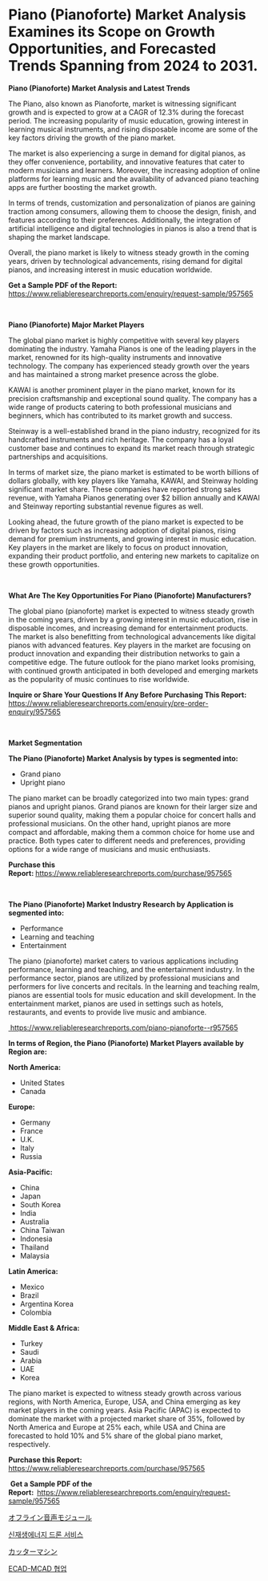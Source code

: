 <p><h1>Piano (Pianoforte) Market Analysis Examines its Scope on Growth Opportunities, and Forecasted Trends Spanning from 2024 to 2031.</h1></p><p><strong>Piano (Pianoforte) Market Analysis and Latest Trends</strong></p>
<p><p>The Piano, also known as Pianoforte, market is witnessing significant growth and is expected to grow at a CAGR of 12.3% during the forecast period. The increasing popularity of music education, growing interest in learning musical instruments, and rising disposable income are some of the key factors driving the growth of the piano market.</p><p>The market is also experiencing a surge in demand for digital pianos, as they offer convenience, portability, and innovative features that cater to modern musicians and learners. Moreover, the increasing adoption of online platforms for learning music and the availability of advanced piano teaching apps are further boosting the market growth.</p><p>In terms of trends, customization and personalization of pianos are gaining traction among consumers, allowing them to choose the design, finish, and features according to their preferences. Additionally, the integration of artificial intelligence and digital technologies in pianos is also a trend that is shaping the market landscape.</p><p>Overall, the piano market is likely to witness steady growth in the coming years, driven by technological advancements, rising demand for digital pianos, and increasing interest in music education worldwide.</p></p>
<p><strong>Get a Sample PDF of the Report:&nbsp;</strong> <a href="https://www.reliableresearchreports.com/enquiry/request-sample/957565">https://www.reliableresearchreports.com/enquiry/request-sample/957565</a></p>
<p>&nbsp;</p>
<p><strong>Piano (Pianoforte) Major Market Players</strong></p>
<p><p>The global piano market is highly competitive with several key players dominating the industry. Yamaha Pianos is one of the leading players in the market, renowned for its high-quality instruments and innovative technology. The company has experienced steady growth over the years and has maintained a strong market presence across the globe.</p><p>KAWAI is another prominent player in the piano market, known for its precision craftsmanship and exceptional sound quality. The company has a wide range of products catering to both professional musicians and beginners, which has contributed to its market growth and success.</p><p>Steinway is a well-established brand in the piano industry, recognized for its handcrafted instruments and rich heritage. The company has a loyal customer base and continues to expand its market reach through strategic partnerships and acquisitions.</p><p>In terms of market size, the piano market is estimated to be worth billions of dollars globally, with key players like Yamaha, KAWAI, and Steinway holding significant market share. These companies have reported strong sales revenue, with Yamaha Pianos generating over $2 billion annually and KAWAI and Steinway reporting substantial revenue figures as well.</p><p>Looking ahead, the future growth of the piano market is expected to be driven by factors such as increasing adoption of digital pianos, rising demand for premium instruments, and growing interest in music education. Key players in the market are likely to focus on product innovation, expanding their product portfolio, and entering new markets to capitalize on these growth opportunities.</p></p>
<p>&nbsp;</p>
<p><strong>What Are The Key Opportunities For Piano (Pianoforte) Manufacturers?</strong></p>
<p><p>The global piano (pianoforte) market is expected to witness steady growth in the coming years, driven by a growing interest in music education, rise in disposable incomes, and increasing demand for entertainment products. The market is also benefitting from technological advancements like digital pianos with advanced features. Key players in the market are focusing on product innovation and expanding their distribution networks to gain a competitive edge. The future outlook for the piano market looks promising, with continued growth anticipated in both developed and emerging markets as the popularity of music continues to rise worldwide.</p></p>
<p><strong>Inquire or Share Your Questions If Any Before Purchasing This Report:</strong> <a href="https://www.reliableresearchreports.com/enquiry/pre-order-enquiry/957565">https://www.reliableresearchreports.com/enquiry/pre-order-enquiry/957565</a></p>
<p>&nbsp;</p>
<p><strong>Market Segmentation</strong></p>
<p><strong>The Piano (Pianoforte) Market Analysis by types is segmented into:</strong></p>
<p><ul><li>Grand piano</li><li>Upright piano</li></ul></p>
<p><p>The piano market can be broadly categorized into two main types: grand pianos and upright pianos. Grand pianos are known for their larger size and superior sound quality, making them a popular choice for concert halls and professional musicians. On the other hand, upright pianos are more compact and affordable, making them a common choice for home use and practice. Both types cater to different needs and preferences, providing options for a wide range of musicians and music enthusiasts.</p></p>
<p><strong>Purchase this Report:&nbsp;</strong><a href="https://www.reliableresearchreports.com/purchase/957565">https://www.reliableresearchreports.com/purchase/957565</a></p>
<p>&nbsp;</p>
<p><strong>The Piano (Pianoforte) Market Industry Research by Application is segmented into:</strong></p>
<p><ul><li>Performance</li><li>Learning and teaching</li><li>Entertainment</li></ul></p>
<p><p>The piano (pianoforte) market caters to various applications including performance, learning and teaching, and the entertainment industry. In the performance sector, pianos are utilized by professional musicians and performers for live concerts and recitals. In the learning and teaching realm, pianos are essential tools for music education and skill development. In the entertainment market, pianos are used in settings such as hotels, restaurants, and events to provide live music and ambiance.</p></p>
<p><a href="https://www.reliableresearchreports.com/piano-pianoforte--r957565">&nbsp;https://www.reliableresearchreports.com/piano-pianoforte--r957565</a></p>
<p><strong>In terms of Region, the Piano (Pianoforte) Market Players available by Region are:</strong></p>
<p>
    <p> <strong> North America: </strong>
        <ul>
            <li>United States</li>
            <li>Canada</li>
        </ul>
        </p> 
    <p> <strong> Europe: </strong>
        <ul>
            <li>Germany</li>
            <li>France</li>
            <li>U.K.</li>
            <li>Italy</li>
            <li>Russia</li>
        </ul>
        </p> 
    <p> <strong> Asia-Pacific: </strong>
        <ul>
            <li>China</li>
            <li>Japan</li>
            <li>South Korea</li>
            <li>India</li>
            <li>Australia</li>
            <li>China Taiwan</li>
            <li>Indonesia</li>
            <li>Thailand</li>
            <li>Malaysia</li>
        </ul>
        </p> 
    <p> <strong> Latin America: </strong>
        <ul>
            <li>Mexico</li>
            <li>Brazil</li>
            <li>Argentina Korea</li>
            <li>Colombia</li>
        </ul>
        </p> 
    <p> <strong> Middle East & Africa: </strong>
        <ul>
            <li>Turkey</li>
            <li>Saudi</li>
            <li>Arabia</li>
            <li>UAE</li>
            <li>Korea</li>
        </ul>
    </p>
    </p>
<p><p>The piano market is expected to witness steady growth across various regions, with North America, Europe, USA, and China emerging as key market players in the coming years. Asia Pacific (APAC) is expected to dominate the market with a projected market share of 35%, followed by North America and Europe at 25% each, while USA and China are forecasted to hold 10% and 5% share of the global piano market, respectively.</p></p>
<p><strong>Purchase this Report: </strong><a href="https://www.reliableresearchreports.com/purchase/957565">https://www.reliableresearchreports.com/purchase/957565</a></p>
<p>&nbsp;<strong>Get a Sample PDF of the Report:&nbsp;&nbsp;</strong><a href="https://www.reliableresearchreports.com/enquiry/request-sample/957565">https://www.reliableresearchreports.com/enquiry/request-sample/957565</a></p>
<p><strong></strong></p>
<p><p><a href="https://github.com/DanykaKilback/Market-Research-Report-List-1/blob/main/115166884304.md">オフライン音声モジュール</a></p><p><a href="https://medium.com/@monserratemohr/%EC%9E%AC%EC%83%9D-%EC%97%90%EB%84%88%EC%A7%80-%EB%93%9C%EB%A1%A0-%EC%84%9C%EB%B9%84%EC%8A%A4-%EC%8B%9C%EC%9E%A5-%EC%A7%80%ED%91%9C-%ED%95%B4%EB%8F%85-%EC%8B%9C%EC%9E%A5-%EC%A0%90%EC%9C%A0%EC%9C%A8-%ED%8A%B8%EB%A0%8C%EB%93%9C-%EB%B0%8F-%EC%84%B1%EC%9E%A5-%ED%8C%A8%ED%84%B4-a3d877b37aa0">신재생에너지 드론 서비스</a></p><p><a href="https://medium.com/@ebbkautzer/%E3%82%AB%E3%83%83%E3%82%BF%E3%83%BC%E3%83%9E%E3%82%B7%E3%83%B3%E5%B8%82%E5%A0%B4-%E6%88%90%E5%8A%9F%E3%81%99%E3%82%8B%E3%83%93%E3%82%B8%E3%83%8D%E3%82%B9%E6%88%A6%E7%95%A5%E3%81%AE%E9%8D%B52031%E5%B9%B4%E3%81%BE%E3%81%A7%E3%81%AE%E4%BA%88%E6%B8%AC-a196329e271a">カッターマシン</a></p><p><a href="https://medium.com/@genius6587678/ecad-mcad-%ED%98%91%EC%97%85-%EC%8B%9C%EC%9E%A5%EC%9D%80-%EC%8B%9C%EC%9E%A5-%EC%A0%90%EC%9C%A0%EC%9C%A8-%EA%B7%9C%EB%AA%A8-%EB%B0%8F-2031%EB%85%84%EA%B9%8C%EC%A7%80-%EC%98%88%EC%83%81%EB%90%98%EB%8A%94-%EC%98%88%EC%B8%A1%EC%97%90-%EC%B4%88%EC%A0%90%EC%9D%84-%EB%A7%9E%EC%B6%94%EA%B3%A0-%EC%9E%88%EC%8A%B5%EB%8B%88%EB%8B%A4-3fabd245be28">ECAD-MCAD 협업</a></p></p>